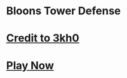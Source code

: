 # Bloons Tower Defense
# [Credit to 3kh0](https://github.com/3kh0)

# [Play Now](https://g-xming.github.io/UOD/)
